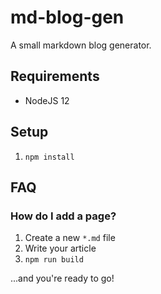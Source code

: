 # md-blog-gen

A small markdown blog generator.

## Requirements

- NodeJS 12

## Setup

1. `npm install`

## FAQ

### How do I add a page?

1. Create a new `*.md` file
2. Write your article
3. `npm run build`

...and you're ready to go!
